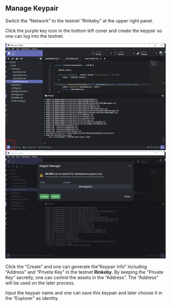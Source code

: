 ## Manage Keypair

Switch the “Network” to the testnet “Rinkeby” at the upper right panel. 

Click the purple key icon in the bottom left coner and create the keypair so one can log into the testnet.

![manage-keypair-1](manage-keypair-1.png)
![manage-keypair-2](manage-keypair-2.png)

Click the “Create” and one can generate the“Keypair info” including “Address” and “Privete Key” in the testnet **Rinkeby**. By keeping the “Private Key” secretly, one can control the assets in the “Address”. The “Address” will be used on the later process.

Input the keypair name and one can save this keypair and later choose it in the “Explorer” as identity.





